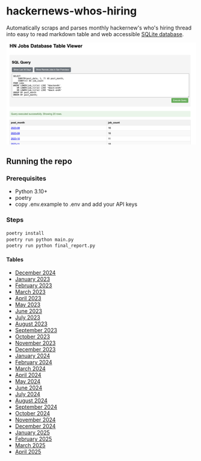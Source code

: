 # hackernews-whos-hiring

Automatically scraps and parses monthly hackernew's who's hiring thread into easy to read markdown table and web accessible [SQLite database](https://amber-williams.github.io/hackernews-whos-hiring/).

![App Screenshot](app.png)

## Running the repo

### Prerequisites

- Python 3.10+
- poetry
- copy .env.example to .env and add your API keys

### Steps

```bash
poetry install
poetry run python main.py
poetry run python final_report.py
```

#### Tables

- [December 2024](/table/2022/December.md)
- [January 2023](/table/2023/January.md)
- [February 2023](/table/2023/February.md)
- [March 2023](/table/2023/March.md)
- [April 2023](/table/2023/April.md)
- [May 2023](/table/2023/May.md)
- [June 2023](/table/2023/June.md)
- [July 2023](/table/2023/July.md)
- [August 2023](/table/2023/August.md)
- [September 2023](/table/2023/September.md)
- [October 2023](/table/2023/October.md)
- [November 2023](/table/2023/November.md)
- [December 2023](/table/2023/December.md)
- [January 2024](/table/2024/January.md)
- [February 2024](/table/2024/February.md)
- [March 2024](/table/2024/March.md)
- [April 2024](/table/2024/April.md)
- [May 2024](/table/2024/May.md)
- [June 2024](/table/2024/June.md)
- [July 2024](/table/2024/July.md)
- [August 2024](/table/2024/August.md)
- [September 2024](/table/2024/September.md)
- [October 2024](/table/2024/October.md)
- [November 2024](/table/2024/November.md)
- [December 2024](/table/2024/December.md)
- [January 2025](/table/2025/January.md)
- [February 2025](/table/2025/February.md)
- [March 2025](/table/2025/March.md)
- [April 2025](/table/2025/April.md)
